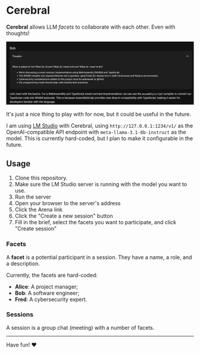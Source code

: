 # Cerebral

**Cerebral** allows LLM _facets_ to collaborate with each other. Even with
thoughts!

![Cerebral](./cover/s1.png)

It's just a nice thing to play with for now, but it could be useful in the
future.

I am using [LM Studio](https://lmstudio.ai/) with Cerebral, using
`http://127.0.0.1:1234/v1/` as the OpenAI-compatible API endpoint with
`meta-llama-3.1-8b-instruct` as the model. This is currently hard-coded, but I
plan to make it configurable in the future.

## Usage

1. Clone this repository.
2. Make sure the LM Studio server is running with the model you want to use.
3. Run the server
4. Open your browser to the server's address
5. Click the Arena link
6. Click the "Create a new session" button
7. Fill in the brief, select the facets you want to participate, and click
   "Create session"

### Facets

A **facet** is a potential participant in a session. They have a name, a role,
and a description.

Currently, the facets are hard-coded:

- **Alice**: A project manager;
- **Bob**: A software engineer;
- **Fred**: A cybersecurity expert.

### Sessions

A session is a group chat (meeting) with a number of facets.

---

Have fun! ❤️
